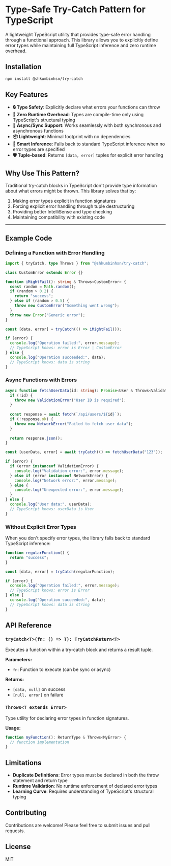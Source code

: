 # Type-Safe Try-Catch Pattern for TypeScript

A lightweight TypeScript utility that provides type-safe error handling through a functional approach. This library allows you to explicitly define error types while maintaining full TypeScript inference and zero runtime overhead.

## Installation

```bash
npm install @shkumbinhsn/try-catch
```

## Key Features

- **🔒 Type Safety**: Explicitly declare what errors your functions can throw
- **🎯 Zero Runtime Overhead**: Types are compile-time only using TypeScript's structural typing
- **🔄 Async/Sync Support**: Works seamlessly with both synchronous and asynchronous functions
- **📦 Lightweight**: Minimal footprint with no dependencies
- **🧠 Smart Inference**: Falls back to standard TypeScript inference when no error types are specified
- **🛡️ Tuple-based**: Returns `[data, error]` tuples for explicit error handling

## Why Use This Pattern?

Traditional try-catch blocks in TypeScript don't provide type information about what errors might be thrown. This library solves that by:

1. Making error types explicit in function signatures
2. Forcing explicit error handling through tuple destructuring
3. Providing better IntelliSense and type checking
4. Maintaining compatibility with existing code

---

## Example Code

### Defining a Function with Error Handling

```typescript
import { tryCatch, type Throws } from "@shkumbinhsn/try-catch";

class CustomError extends Error {}

function iMightFail(): string & Throws<CustomError> {
  const random = Math.random();
  if (random > 0.2) {
    return "success";
  } else if (random > 0.5) {
    throw new CustomError("Something went wrong");
  }
  throw new Error("Generic error");
}

const [data, error] = tryCatch(() => iMightFail());

if (error) {
  console.log("Operation failed:", error.message);
  // TypeScript knows: error is Error | CustomError
} else {
  console.log("Operation succeeded:", data);
  // TypeScript knows: data is string
}
```

### Async Functions with Errors

```typescript
async function fetchUserData(id: string): Promise<User & Throws<ValidationError | NetworkError>> {
  if (!id) {
    throw new ValidationError("User ID is required");
  }
  
  const response = await fetch(`/api/users/${id}`);
  if (!response.ok) {
    throw new NetworkError("Failed to fetch user data");
  }
  
  return response.json();
}

const [userData, error] = await tryCatch(() => fetchUserData("123"));

if (error) {
  if (error instanceof ValidationError) {
    console.log("Validation error:", error.message);
  } else if (error instanceof NetworkError) {
    console.log("Network error:", error.message);
  } else {
    console.log("Unexpected error:", error.message);
  }
} else {
  console.log("User data:", userData);
  // TypeScript knows: userData is User
}
```

### Without Explicit Error Types

When you don't specify error types, the library falls back to standard TypeScript inference:

```typescript
function regularFunction() {
  return "success";
}

const [data, error] = tryCatch(regularFunction);

if (error) {
  console.log("Operation failed:", error.message);
  // TypeScript knows: error is Error
} else {
  console.log("Operation succeeded:", data);
  // TypeScript knows: data is string
}
```

## API Reference

### `tryCatch<T>(fn: () => T): TryCatchReturn<T>`

Executes a function within a try-catch block and returns a result tuple.

**Parameters:**
- `fn`: Function to execute (can be sync or async)

**Returns:**
- `[data, null]` on success
- `[null, error]` on failure

### `Throws<T extends Error>`

Type utility for declaring error types in function signatures.

**Usage:**
```typescript
function myFunction(): ReturnType & Throws<MyError> {
  // function implementation
}
```

## Limitations

- **Duplicate Definitions**: Error types must be declared in both the throw statement and return type
- **Runtime Validation**: No runtime enforcement of declared error types
- **Learning Curve**: Requires understanding of TypeScript's structural typing

## Contributing

Contributions are welcome! Please feel free to submit issues and pull requests.

## License

MIT
